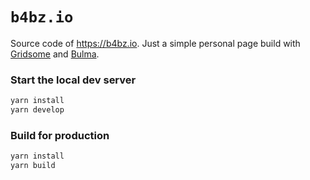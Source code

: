 # `b4bz.io`

Source code of https://b4bz.io.
Just a simple personal page build with [Gridsome](https://gridsome.org/) and [Bulma](https://bulma.io/).

### Start the local dev server

```bash
yarn install
yarn develop
```

### Build for production

```bash
yarn install
yarn build
```

